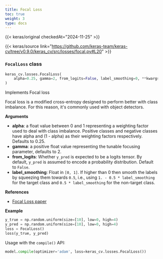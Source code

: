 ```yaml
---
title: Focal Loss
toc: true
weight: 3
type: docs
---
```


{{< keras/original checkedAt="2024-11-25" >}}

{{< keras/source link="https://github.com/keras-team/keras-cv/tree/v0.9.0/keras_cv/src/losses/focal.py#L20" >}}

### `FocalLoss` class

```python
keras_cv.losses.FocalLoss(
    alpha=0.25, gamma=2, from_logits=False, label_smoothing=0, **kwargs
)
```

Implements Focal loss

Focal loss is a modified cross-entropy designed to perform better with
class imbalance. For this reason, it's commonly used with object detectors.

**Arguments**

- **alpha**: a float value between 0 and 1 representing a weighting factor
  used to deal with class imbalance. Positive classes and negative
  classes have alpha and (1 - alpha) as their weighting factors
  respectively. Defaults to 0.25.
- **gamma**: a positive float value representing the tunable focusing
  parameter, defaults to 2.
- **from_logits**: Whether `y_pred` is expected to be a logits tensor. By
  default, `y_pred` is assumed to encode a probability distribution.
  Default to `False`.
- **label_smoothing**: Float in `[0, 1]`. If higher than 0 then smooth the
  labels by squeezing them towards `0.5`, i.e., using
  `1. - 0.5 * label_smoothing` for the target class and
  `0.5 * label_smoothing` for the non-target class.

**References**

- [Focal Loss paper](https://arxiv.org/abs/1708.02002)

**Example**

```python
y_true = np.random.uniform(size=[10], low=0, high=4)
y_pred = np.random.uniform(size=[10], low=0, high=4)
loss = FocalLoss()
loss(y_true, y_pred)
```

Usage with the `compile()` API:

```python
model.compile(optimizer='adam', loss=keras_cv.losses.FocalLoss())
```
